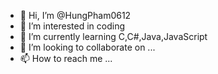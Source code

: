 - 👋 Hi, I’m @HungPham0612
- 👀 I’m interested in coding
- 🌱 I’m currently learning C,C#,Java,JavaScript
- 💞️ I’m looking to collaborate on ...
- 📫 How to reach me ...

<!---
HungPham0612/HungPham0612 is a ✨ special ✨ repository because its `README.md` (this file) appears on your GitHub profile.
You can click the Preview link to take a look at your changes.
--->
